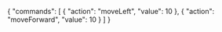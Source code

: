 {
  "commands": [
    {
      "action": "moveLeft",
      "value": 10
    },
    {
      "action": "moveForward",
      "value": 10
    }
  ]
}
